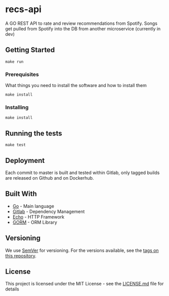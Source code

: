 # recs-api

A GO REST API to rate and review recommendations from Spotify. Songs get pulled from Spotify into the DB from another microservice (currently in dev)

## Getting Started

```
make run
```

### Prerequisites

What things you need to install the software and how to install them

```
make install
```

### Installing

```
make install
```

## Running the tests

```
make test
```

## Deployment

Each commit to master is built and tested within Gitlab, only tagged builds are released on Github and on Dockerhub.

## Built With

* [Go](https://golang.org/) - Main language
* [Gitlab](https://gitlab.com/) - Dependency Management
* [Echo](https://github.com/labstack/echo) - HTTP Framework
* [GORM](https://gorm.io/) - ORM Library

## Versioning

We use [SemVer](http://semver.org/) for versioning. For the versions available, see the [tags on this repository](https://github.com/pocockn/recs-api/tags). 

## License

This project is licensed under the MIT License - see the [LICENSE.md](LICENSE.md) file for details
